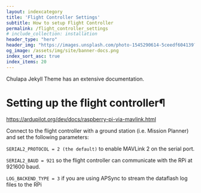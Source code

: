 ```yaml
---
layout: indexcategory
title: 'Flight Controller Settings'
subtitle: How to setup Flight Controller
permalink: /flight_controller_settings
# include_collection: installation
header_type: "hero"
header_img: "https://images.unsplash.com/photo-1545290614-5ceedf604139?ixlib=rb-1.2.1&ixid=eyJhcHBfaWQiOjEyMDd9&auto=format&fit=crop&w=1200&q=60"
og_image: /assets/img/site/banner-docs.png
index_sort_asc: true
index_items: 20
---
```


<span class="chulapa">Chulapa</span> Jekyll Theme has an extensive documentation.

# Setting up the flight controller¶
https://ardupilot.org/dev/docs/raspberry-pi-via-mavlink.html

Connect to the flight controller with a ground station (i.e. Mission Planner) and set the following parameters:

```SERIAL2_PROTOCOL = 2 (the default)``` to enable MAVLink 2 on the serial port.

```SERIAL2_BAUD = 921``` so the flight controller can communicate with the RPi at 921600 baud.

```LOG_BACKEND_TYPE = 3``` if you are using APSync to stream the dataflash log files to the RPi